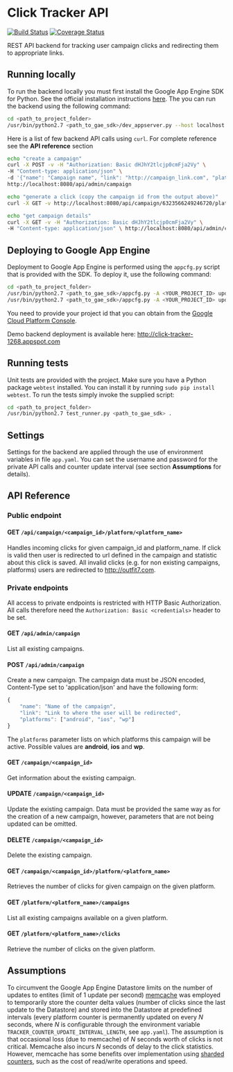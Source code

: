 Click Tracker API
=========
[![Build Status](https://travis-ci.org/damjankuznar/ClickTracker.svg?branch=master)](https://travis-ci.org/damjankuznar/ClickTracker)
[![Coverage Status](https://coveralls.io/repos/github/damjankuznar/ClickTracker/badge.svg?branch=master)](https://coveralls.io/github/damjankuznar/ClickTracker?branch=master)

REST API backend for tracking user campaign clicks and redirecting them
to appropriate links.


## Running locally
To run the backend locally you must first install the Google App Engine SDK for
Python. See the official installation instructions [here](https://cloud.google.com/appengine/downloads#Google_App_Engine_SDK_for_Python).
The you can run the backend using the following command:
```bash
cd <path_to_project_folder>
/usr/bin/python2.7 <path_to_gae_sdk>/dev_appserver.py --host localhost .
```
Here is a list of few backend API calls using `curl`. For complete reference see
the __API reference__ section
```bash
echo "create a campaign"
curl -X POST -v -H "Authorization: Basic dHJhY2tlcjp0cmFja2Vy" \
-H "Content-type: application/json" \
-d '{"name": "Campaign name", "link": "http://campaign_link.com", "platforms": ["android", "ios"]}' \
http://localhost:8080/api/admin/campaign

echo "generate a click (copy the campaign id from the output above)"
curl -X GET -v http://localhost:8080/api/campaign/6323566249246720/platform/ios

echo "get campaign details"
curl -X GET -v -H "Authorization: Basic dHJhY2tlcjp0cmFja2Vy" \
-H "Content-type: application/json" \ http://localhost:8080/api/admin/campaign/6323566249246720
```

## Deploying to Google App Engine
Deployment to Google App Engine is performed using the `appcfg.py` script that
is provided with the SDK. To deploy it, use the following command:
```bash
cd <path_to_project_folder>
/usr/bin/python2.7 <path_to_gae_sdk>/appcfg.py -A <YOUR_PROJECT_ID> update app.yaml
/usr/bin/python2.7 <path_to_gae_sdk>/appcfg.py -A <YOUR_PROJECT_ID> update_indexes .
```
You need to provide your project id that you can obtain from the [Google Cloud
Platform Console](https://console.cloud.google.com/).

Demo backend deployment is available here: http://click-tracker-1268.appspot.com

## Running tests
Unit tests are provided with the project. Make sure you have a Python package `webtest` installed. You can install it by running `sudo pip install webtest`.
To run the tests simply invoke the supplied script:
```bash
cd <path_to_project_folder>
/usr/bin/python2.7 test_runner.py <path_to_gae_sdk> .
```

## Settings
Settings for the backend are applied through the use of environment variables in
file `app.yaml`. You can set the username and password for the private API calls
and counter update interval (see section __Assumptions__ for details).

## API Reference

### Public endpoint

#### GET `/api/campaign/<campaign_id>/platform/<platform_name>`
Handles incoming clicks for given campaign_id and platform_name. If click is valid then user is redirected to url defined in the campaign and statistic about this click is saved. All invalid clicks (e.g. for non existing campaigns, platforms) users are redirected to http://outfit7.com.

### Private endpoints
All access to private endpoints is restricted with HTTP Basic Authorization. All calls therefore need the `Authorization: Basic <credentials>` header to be set.

#### GET `/api/admin/campaign`
List all existing campaigns.

#### POST `/api/admin/campaign`
Create a new campaign. The campaign data must be JSON encoded, Content-Type set to 'application/json' and have the following form:
```javascript
{
    "name": "Name of the campaign",
    "link": "Link to where the user will be redirected",
    "platforms": ["android", "ios", "wp"]
}
```
The `platforms` parameter lists on which platforms this campaign will be active. Possible values are __android__, __ios__ and __wp__.

#### GET `/campaign/<campaign_id>`
Get information about the existing campaign.

#### UPDATE `/campaign/<campaign_id>`
Update the existing campaign. Data must be provided the same way as for the creation of a new campaign, however, parameters that are not being updated can be omitted.

#### DELETE `/campaign/<campaign_id>`
Delete the existing campaign.

#### GET `/campaign/<campaign_id>/platform/<platform_name>`
Retrieves the number of clicks for given campaign on the given platform.

#### GET `/platform/<platform_name>/campaigns`
List all existing campaigns available on a given platform.

#### GET `/platform/<platform_name>/clicks`
Retrieve the number of clicks on the given platform.

## Assumptions
To circumvent the Google App Engine Datastore limits on the number of updates to
entites (limit of 1 update per second) [memcache](https://cloud.google.com/appengine/articles/scaling/memcache) was employed to temporarily
store the counter delta values (number of clicks since the last update to the Datastore) and stored into the Datastore at predefined intervals (every platform counter is permanently updated on every *N* seconds, where *N* is configurable through the environment variable `TRACKER_COUNTER_UPDATE_INTERVAL_LENGTH`, see `app.yaml`).
The assumption is that occasional loss (due to memcache) of *N* seconds worth of clicks is not critical. Memcache also incurs *N* seconds of delay to the click statistics. However, memcache has some benefits over implementation using [sharded counters](https://cloud.google.com/appengine/articles/sharding_counters), such as the cost of read/write operations and speed.
